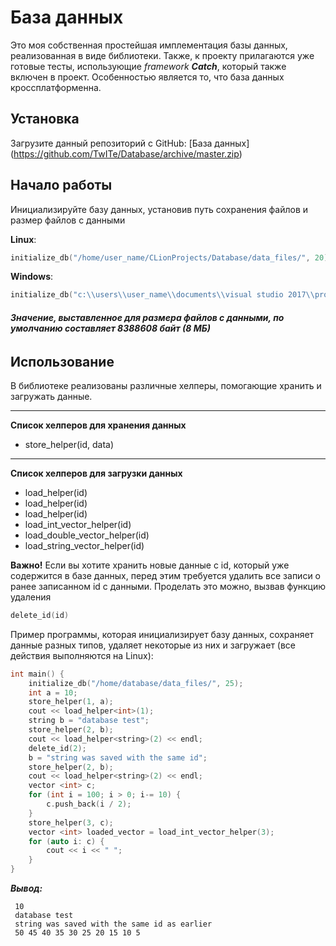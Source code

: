 # База данных

Это моя собственная простейшая имплементация базы данных, реализованная в виде библиотеки.
Также, к проекту прилагаются уже готовые тесты, использующие *framework* ***Catch***, который также включен в проект.
Особенностью является то, что база данных кроссплатформенна.

## Установка

Загрузите данный репозиторий с GitHub:
 [База данных] (https://github.com/TwITe/Database/archive/master.zip)

## Начало работы

Инициализируйте базу данных, установив путь сохранения файлов и размер файлов с данными

 **Linux**:
 ```c++
 initialize_db("/home/user_name/CLionProjects/Database/data_files/", 20)
 ```
 **Windows**:
  ```c++
  initialize_db("c:\\users\\user_name\\documents\\visual studio 2017\\projects\\database\\data_files\\", 20)
  ```

###### **_Значение, выставленное для размера файлов с данными, по умолчанию составляет 8388608 байт (8 МБ)_**

## Использование

В библиотеке реализованы различные хелперы, помогающие хранить и загружать данные.

---

**Список хелперов для хранения данных**
- store_helper(id, data)

---

**Список хелперов для загрузки данных**
- load_helper<int>(id)
- load_helper<double>(id)
- load_helper<string>(id)
- load_int_vector_helper(id)
- load_double_vector_helper(id)
- load_string_vector_helper(id)

**Важно!**
Если вы хотите хранить новые данные с id, который уже содержится в базе данных, перед этим требуется удалить все
записи о ранее записанном id с данными. Проделать это можно, вызвав функцию удаления

  ```c++
  delete_id(id)
  ```

Пример программы, которая инициализирует базу данных, сохраняет данные разных типов, удаляет некоторые из них и загружает (все действия выполняются на Linux):

  ```c++
  int main() {
      initialize_db("/home/database/data_files/", 25);
      int a = 10;
      store_helper(1, a);
      cout << load_helper<int>(1);
      string b = "database test";
      store_helper(2, b);
      cout << load_helper<string>(2) << endl;
      delete_id(2);
      b = "string was saved with the same id";
      store_helper(2, b);
      cout << load_helper<string>(2) << endl;
      vector <int> c;
      for (int i = 100; i > 0; i-= 10) {
          c.push_back(i / 2);
      }
      store_helper(3, c);
      vector <int> loaded_vector = load_int_vector_helper(3);
      for (auto i: c) {
          cout << i << " ";
      }
  }
  ```

  ***Вывод:***
  ```
   10
   database test
   string was saved with the same id as earlier
   50 45 40 35 30 25 20 15 10 5
  ```
